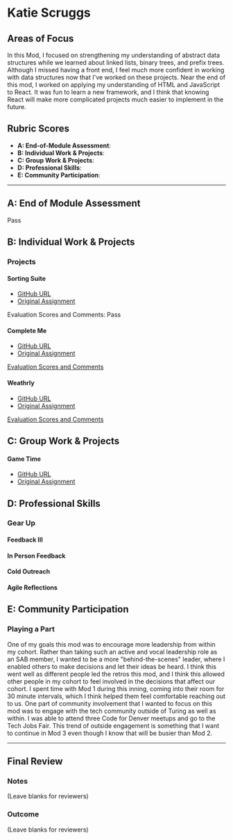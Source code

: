 # Katie Scruggs

## Areas of Focus

In this Mod, I focused on strengthening my understanding of abstract data structures while we learned about linked lists, binary trees, and prefix trees. Although I missed having a front end, I feel much more confident in working with data structures now that I've worked on these projects. Near the end of this mod, I worked on applying my understanding of HTML and JavaScript to React. It was fun to learn a new framework, and I think that knowing React will make more complicated projects much easier to implement in the future.

## Rubric Scores
* **A: End-of-Module Assessment**:
* **B: Individual Work & Projects**:
* **C: Group Work & Projects**:
* **D: Professional Skills**:
* **E: Community Participation**:

---------------------------

## A: End of Module Assessment

Pass

## B: Individual Work & Projects

### Projects

#### Sorting Suite
* [GitHub URL](https://github.com/katiescruggs/sorting-suite)
* [Original Assignment](http://frontend.turing.io/projects/sorting-suite.html)

Evaluation Scores and Comments: Pass

#### Complete Me
* [GitHub URL](https://github.com/katiescruggs/complete-me)
* [Original Assignment](http://frontend.turing.io/projects/complete-me.html)

[Evaluation Scores and Comments](https://github.com/turingschool/front-end-submissions-public/blob/master/1708/mod-2/completeMe/katie.md)

#### Weathrly
* [GitHub URL](https://github.com/katiescruggs/weathrly)
* [Original Assignment](http://frontend.turing.io/projects/weathrly.html)

[Evaluation Scores and Comments](https://github.com/turingschool/front-end-submissions-public/blob/master/1708/mod-2)

## C: Group Work & Projects

#### Game Time
* [GitHub URL](https://github.com/katiescruggs/snake)
* [Original Assignment](http://frontend.turing.io/projects/game-time.html)

## D: Professional Skills

### Gear Up
#### Feedback III

#### In Person Feedback

#### Cold Outreach

#### Agile Reflections

## E: Community Participation

### Playing a Part
One of my goals this mod was to encourage more leadership from within my cohort. Rather than taking such an active and vocal leadership role as an SAB member, I wanted to be a more "behind-the-scenes" leader, where I enabled others to make decisions and let their ideas be heard. I think this went well as different people led the retros this mod, and I think this allowed other people in my cohort to feel involved in the decisions that affect our cohort. I spent time with Mod 1 during this inning, coming into their room for 30 minute intervals, which I think helped them feel comfortable reaching out to us. One part of community involvement that I wanted to focus on this mod was to engage with the tech community outside of Turing as well as within. I was able to attend three Code for Denver meetups and go to the Tech Jobs Fair. This trend of outside engagement is something that I want to continue in Mod 3 even though I know that will be busier than Mod 2.

----------------------------

## Final Review

### Notes

(Leave blanks for reviewers)

### Outcome

(Leave blanks for reviewers)
